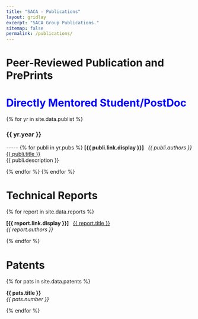 ```yaml
---
title: "SACA - Publications"
layout: gridlay
excerpt: "SACA Group Publications."
sitemap: false
permalink: /publications/
---
```



# Peer-Reviewed Publication and PrePrints
<h1 style="color:blue;"> Directly Mentored Student/PostDoc</h1>
{% for yr in site.data.publist %}
<h3>{{ yr.year }}</h3>
-----
{% for publi in yr.pubs %}
  <b>[{{ publi.link.display }}] </b> &nbsp;
  <em>{{ publi.authors }} </em><br /><a href="{{ publi.link.url }}">{{ publi.title }}</a> <br /> {{ publi.description }} 

{% endfor %}
{% endfor %}

# Technical Reports

{% for report in site.data.reports %}

  <b>[{{ report.link.display }}] </b> &nbsp;
  <a href="{{ report.link.url }}">{{ report.title }}</a><br /><em>{{ report.authors }} </em>

{% endfor %}

# Patents

{% for pats in site.data.patents %}

  <b> {{ pats.title }} </b>
  <br /><em>{{ pats.number }} </em>

{% endfor %}
